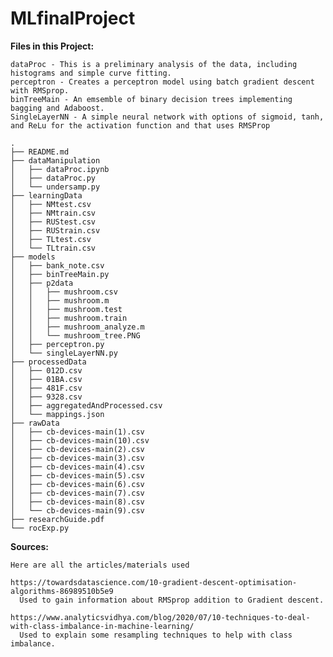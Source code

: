 # MLfinalProject


**Files in this Project:**

    dataProc - This is a preliminary analysis of the data, including histograms and simple curve fitting.
    perceptron - Creates a perceptron model using batch gradient descent with RMSprop.
    binTreeMain - An emsemble of binary decision trees implementing bagging and Adaboost.
    SingleLayerNN - A simple neural network with options of sigmoid, tanh, and ReLu for the activation function and that uses RMSProp


```
.
├── README.md
├── dataManipulation
│   ├── dataProc.ipynb
│   ├── dataProc.py
│   └── undersamp.py
├── learningData
│   ├── NMtest.csv
│   ├── NMtrain.csv
│   ├── RUStest.csv
│   ├── RUStrain.csv
│   ├── TLtest.csv
│   └── TLtrain.csv
├── models
│   ├── bank_note.csv
│   ├── binTreeMain.py
│   ├── p2data
│   │   ├── mushroom.csv
│   │   ├── mushroom.m
│   │   ├── mushroom.test
│   │   ├── mushroom.train
│   │   ├── mushroom_analyze.m
│   │   └── mushroom_tree.PNG
│   ├── perceptron.py
│   └── singleLayerNN.py
├── processedData
│   ├── 012D.csv
│   ├── 01BA.csv
│   ├── 481F.csv
│   ├── 9328.csv
│   ├── aggregatedAndProcessed.csv
│   └── mappings.json
├── rawData
│   ├── cb-devices-main(1).csv
│   ├── cb-devices-main(10).csv
│   ├── cb-devices-main(2).csv
│   ├── cb-devices-main(3).csv
│   ├── cb-devices-main(4).csv
│   ├── cb-devices-main(5).csv
│   ├── cb-devices-main(6).csv
│   ├── cb-devices-main(7).csv
│   ├── cb-devices-main(8).csv
│   └── cb-devices-main(9).csv
├── researchGuide.pdf
└── rocExp.py

```


**Sources:**

    Here are all the articles/materials used

    https://towardsdatascience.com/10-gradient-descent-optimisation-algorithms-86989510b5e9
      Used to gain information about RMSprop addition to Gradient descent.

    https://www.analyticsvidhya.com/blog/2020/07/10-techniques-to-deal-with-class-imbalance-in-machine-learning/
      Used to explain some resampling techniques to help with class imbalance.
